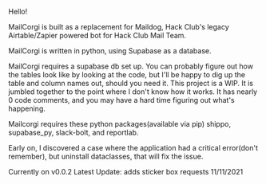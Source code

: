Hello!

MailCorgi is built as a replacement for Maildog, Hack Club's legacy Airtable/Zapier powered bot for Hack Club Mail Team. 

MailCorgi is written in python, using Supabase as a database. 

MailCorgi requires a supabase db set up. You can probably figure out how the tables look like by looking at the code, but I'll be happy to dig up the table and column names out, should you need it.
This project is a WIP. It is jumbled together to the point where I don't know how it works. It has nearly 0 code comments, and you may have a hard time figuring out what's happening.

Mailcorgi requires these python packages(available via pip)
shippo, supabase_py, slack-bolt, and reportlab.

Early on, I discovered a case where the application had a critical error(don't remember), but uninstall dataclasses, that will fix the issue.

Currently on v0.0.2
Latest Update: adds sticker box requests 11/11/2021



